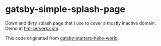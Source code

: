 # gatsby-simple-splash-page

Down and dirty splash page that I use to cover a mostly inactive domain.  Demo at
[hm-servers.com](https://hm-servers.com).

This code originated from [gatsby-starters-hello-world](https://github.com/gatsbyjs/gatsby-starter-hello-world).
